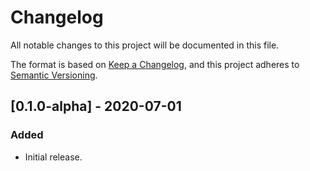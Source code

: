 # Changelog

All notable changes to this project will be documented in this file.

The format is based on [Keep a Changelog](https://keepachangelog.com/en/1.0.0/),
and this project adheres to
[Semantic Versioning](https://semver.org/spec/v2.0.0.html).

## [0.1.0-alpha] - 2020-07-01

### Added

- Initial release.

[0.0.1-alpha]:
  https://github.com/daxpedda/sentry-contrib-native/releases/tag/v0.1.0-alpha

